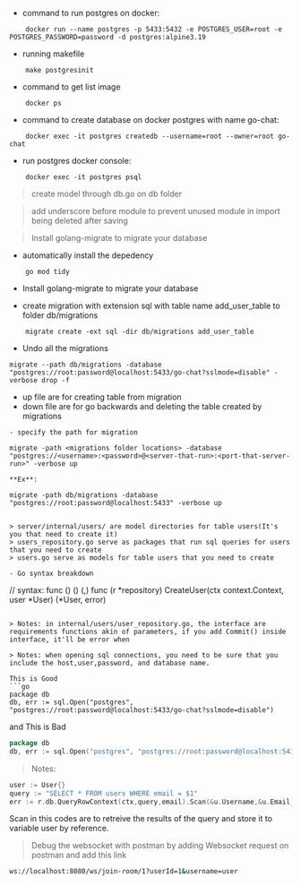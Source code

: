 - command to run postgres on docker:
```
    docker run --name postgres -p 5433:5432 -e POSTGRES_USER=root -e POSTGRES_PASSWORD=password -d postgres:alpine3.19
```

- running makefile
```
    make postgresinit
```

- command to get list image
```
    docker ps
```

- command to create database on docker postgres with name go-chat:
```
    docker exec -it postgres createdb --username=root --owner=root go-chat
```

- run postgres docker console:
```
    docker exec -it postgres psql
```

> create model through db.go on db folder

> add underscore before module to prevent unused module in import being deleted after saving

> Install golang-migrate to migrate your database

- automatically install the depedency
```
    go mod tidy
```

- Install golang-migrate to migrate your database

- create migration with extension sql with table name add_user_table to folder db/migrations
```
    migrate create -ext sql -dir db/migrations add_user_table
```
- Undo all the migrations
```
migrate --path db/migrations -database "postgres://root:password@localhost:5433/go-chat?sslmode=disable" -verbose drop -f
```
- up file are for creating table from migration
- down file are for go backwards and deleting the table created by migrations
```
- specify the path for migration
```
    migrate -path <migrations folder locations> -database "postgres://<username>:<password>@<server-that-run>:<port-that-server-run>" -verbose up
```
**Ex**:
```
    migrate -path db/migrations -database "postgres://root:password@localhost:5433" -verbose up
```

> server/internal/users/ are model directories for table users(It's you that need to create it)
> users_repository.go serve as packages that run sql queries for users that you need to create
> users.go serve as models for table users that you need to create

- Go syntax breakdown
```
// syntax: func (<receiver AKA inheritence>) <name function>(<parameter>) (<return value>,<return value>)
func (r *repository) CreateUser(ctx context.Context, user *User) (*User, error)
```

> Notes: in internal/users/user_repository.go, the interface are requirements functions akin of parameters, if you add Commit() inside interface, it'll be error when 

> Notes: when opening sql connections, you need to be sure that you include the host,user,password, and database name.

This is Good
```go
package db
db, err := sql.Open("postgres", "postgres://root:password@localhost:5433/go-chat?sslmode=disable")
```
and This is Bad
```go
package db
db, err := sql.Open("postgres", "postgres://root:password@localhost:5433/?sslmode=disable")
```

> Notes:
```go
user := User{}
query := "SELECT * FROM users WHERE email = $1"
err := r.db.QueryRowContext(ctx,query,email).Scan(&u.Username,&u.Email)
```
Scan in this codes are to retreive the results of the query and store it to variable user by reference.

> Debug the websocket with postman by adding Websocket request on postman and add this link
```cmd
ws://localhost:8080/ws/join-room/1?userId=1&username=user
```